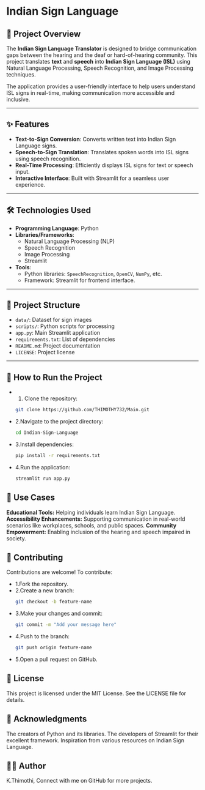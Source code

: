 # Indian Sign Language

## 📖 Project Overview
The **Indian Sign Language Translator** is designed to bridge communication gaps between the hearing and the deaf or hard-of-hearing community. This project translates **text** and **speech** into **Indian Sign Language (ISL)** using Natural Language Processing, Speech Recognition, and Image Processing techniques.

The application provides a user-friendly interface to help users understand ISL signs in real-time, making communication more accessible and inclusive.

---

## ✨ Features
- **Text-to-Sign Conversion**: Converts written text into Indian Sign Language signs.
- **Speech-to-Sign Translation**: Translates spoken words into ISL signs using speech recognition.
- **Real-Time Processing**: Efficiently displays ISL signs for text or speech input.
- **Interactive Interface**: Built with Streamlit for a seamless user experience.

---

## 🛠️ Technologies Used
- **Programming Language**: Python  
- **Libraries/Frameworks**:
  - Natural Language Processing (NLP)
  - Speech Recognition
  - Image Processing
  - Streamlit
- **Tools**:  
  - Python libraries: `SpeechRecognition`, `OpenCV`, `NumPy`, etc.
  - Framework: Streamlit for frontend interface.

---

## 📂 Project Structure

- `data/`: Dataset for sign images  
- `scripts/`: Python scripts for processing  
- `app.py`: Main Streamlit application  
- `requirements.txt`: List of dependencies  
- `README.md`: Project documentation  
- `LICENSE`: Project license  

---

## 🚀 How to Run the Project
- 1. Clone the repository:
    ```bash
    git clone https://github.com/THIMOTHY732/Main.git
    ```
   
- 2.Navigate to the project directory:
    ```bash
    cd Indian-Sign-Language
    ```
- 3.Install dependencies:
    ```bash
  pip install -r requirements.txt
    ```
- 4.Run the application:
    ```bash
   streamlit run app.py
    ```

## 🌟 Use Cases
**Educational Tools:** Helping individuals learn Indian Sign Language.
**Accessibility Enhancements:** Supporting communication in real-world scenarios like workplaces, schools, and public spaces.
**Community Empowerment:** Enabling inclusion of the hearing and speech impaired in society.

## 🤝 Contributing
Contributions are welcome!
To contribute:
- 1.Fork the repository.
- 2.Create a new branch:
     ```bash
    git checkout -b feature-name
    ```
- 3.Make your changes and commit:
    ```bash
    git commit -m "Add your message here"
    ```
- 4.Push to the branch:
    ```bash
    git push origin feature-name
    ```
- 5.Open a pull request on GitHub.

## 📜 License
This project is licensed under the MIT License. See the LICENSE file for details.

## 🙌 Acknowledgments
The creators of Python and its libraries.
The developers of Streamlit for their excellent framework.
Inspiration from various resources on Indian Sign Language.

## 🧑‍💻 Author
K.Thimothi,
Connect with me on GitHub for more projects.
  








